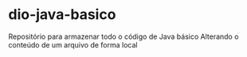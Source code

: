# dio-java-basico
Repositório para armazenar todo o código de Java básico
Alterando o conteúdo de um arquivo de forma local
